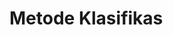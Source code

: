 <style>
H1{color:BlueGreen !important;}
H2{color:BlueGreen !important;}
</style>

# Metode Klasifikas
